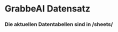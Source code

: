 

































































































































































































































































































































































































































# GrabbeAI Datensatz





### Die aktuellen Datentabellen sind in /sheets/


